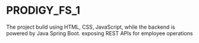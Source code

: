 # PRODIGY_FS_1
The project build using HTML, CSS, JavaScript, while the backend is  powered by Java Spring Boot. exposing REST APIs for employee operations
